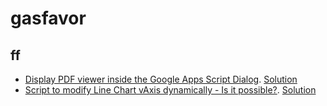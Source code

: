 # gasfavor

## ff

* [Display PDF viewer inside the Google Apps Script Dialog](https://groups.google.com/forum/?#!topic/google-apps-script-community/SEqU62Z47Hs). [Solution](https://github.com/hedgehogs-burrows/gasfavor/tree/ui_dialog_iframe)
* [Script to modify Line Chart vAxis dynamically - Is it possible?](https://support.google.com/docs/thread/10593854). [Solution](https://github.com/hedgehogs-burrows/gasfavor/tree/auto_edit_charts)